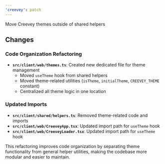 ```yaml
---
'creevey': patch
---
```


Move Creevey themes outside of shared helpers

## Changes

### Code Organization Refactoring

- **`src/client/web/themes.ts`**: Created new dedicated file for theme management
  - Moved `useTheme` hook from shared helpers
  - Moved theme-related utilities (`isTheme`, `initialTheme`, `CREEVEY_THEME` constant)
  - Centralized all theme logic in one location

### Updated Imports

- **`src/client/shared/helpers.ts`**: Removed theme-related code and imports
- **`src/client/web/CreeveyApp.tsx`**: Updated import path for `useTheme` hook
- **`src/client/web/CreeveyLoader.tsx`**: Updated import path for `useTheme` hook

This refactoring improves code organization by separating theme functionality from general helper utilities, making the codebase more modular and easier to maintain.
